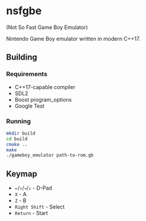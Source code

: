 # nsfgbe

(Not So Fast Game Boy Emulator)

Nintendo Game Boy emulator written in modern C++17.

## Building

### Requirements
 
* C++17-capable compiler
* SDL2
* Boost program_options
* Google Test

### Running

```bash
mkdir build
cd build
cmake ..
make
./gameboy_emulator path-to-rom.gb
```

## Keymap

* `←`/`↑`/`→`/`↓` - D-Pad
* `X` - A
* `Z` - B
* `Right Shift` - Select
* `Return` - Start
